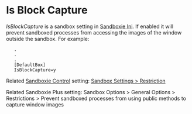 # Is Block Capture

_IsBlockCapture_ is a sandbox setting in [Sandboxie Ini](SandboxieIni.md). If enabled it will prevent sandboxed processes from accessing the images of the window outside the sandbox. For example:
```
   .
   .
   .
   [DefaultBox]
   IsBlockCapture=y
```
Related [Sandboxie Control](SandboxieControl.md) setting: [Sandbox Settings > Restriction](RestrictionsSettings.md)

Related Sandboxie Plus setting: Sandbox Options > General Options > Restrictions > Prevent sandboxed processes from using public methods to capture window images
